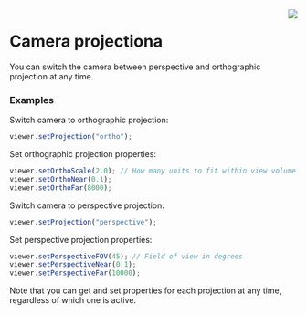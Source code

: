 <img src="https://github.com/pelednoam/mmvt/blob/master/misc/mmvt_logo.jpg" align="right" />

# Camera projectiona

You can switch the camera between perspective and orthographic projection at any time.

### Examples

Switch camera to orthographic projection:

```javascript
viewer.setProjection("ortho");
```

Set orthographic projection properties:

```javascript
viewer.setOrthoScale(2.0); // How many units to fit within view volume
viewer.setOrthoNear(0.1);
viewer.setOrthoFar(8000);
```

Switch camera to perspective projection:

```javascript
viewer.setProjection("perspective");
```

Set perspective projection properties:

```javascript
viewer.setPerspectiveFOV(45); // Field of view in degrees
viewer.setPerspectiveNear(0.1);
viewer.setPerspectiveFar(10000);
```

Note that you can get and set properties for each projection at any time, regardless of which one is active.

